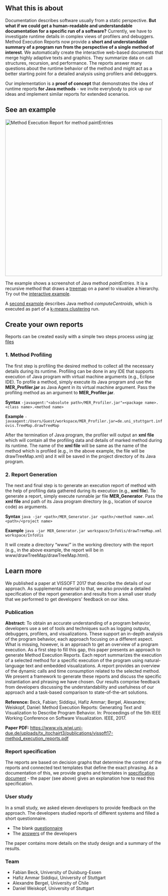## What this is about

Documentation describes software usually from a static perspective. **But what if we could get a human-readable and understandable documentation for a specific run of a software?** Currently, we have to investigate runtime details in complex views of profilers and debuggers. Method Execution Reports now provide a **short and understandable summary of a program run from the perspective of a single method of interest**. We automatically create the interactive web-based documents that merge highly adaptive texts and graphics. They summarize data on call structures, recursion, and performance. The reports answer many questions about the runtime behavior of the method and might act as a better starting point for a detailed analysis using profilers and debuggers.

Our implementation is a **proof of concept** that demonstrates the idea of runtime reports **for Java methods** - we invite everybody to pick up our ideas and implement similar reports for extended scenarios. 

## See an example

<img alt="Method Execution Report for method paintEntries" src="images/paintentries.png" width="500">

The example shows a screenshot of Java method *paintEntries*. It is a recursive method that draws a [treemap](https://en.wikipedia.org/wiki/Treemapping) on a panel to visualize a hierarchy. Try out the [interactive example](examples/paintEntries/paintEntries.html).

A [second example](examples/computeCentroids/computeCentroids.html) describes Java method *computeCentroids*, which is executed as part of a [k-means clustering](https://en.wikipedia.org/wiki/K-means_clustering) run.

## Create your own reports

Reports can be created easily with a simple two steps process using [jar files](https://github.com/fabian-beck/Method-Execution-Reports/tree/master/runnable%20jar%20files)

### 1. Method Profiling
The first step is profiling the desired method to collect all the necessary details during its runtime. Profiling can be done in any IDE that supports execution of Java program with virtual machine arguments (e.g., Eclipse IDE). To profile a method, simply execute its Java program and use the **MER_Profiler.jar** as Java Agent in its virtual machine argument. Pass the profiling method as an argument to **MER_Profiler.jar**.

**Syntax**
`-javaagent:"<absolute path>/MER_Profiler.jar"=<package name>.<class name>.<method name>`

**Example**
`-javaagent:/Users/Guest/workspace/MER_Profiler.jar=de.uni_stuttgart.infovis.TreeMap.drawTreeMap`

After the termination of Java program, the profiler will output an **xml file** which will contain all the profiling data and details of marked method during its runtime. The name of the **xml file** will be same as the name of the method which is profiled (e.g., in the above example, the file will be drawTreeMap.xml) and it will be saved in the project directory of its Java program.

### 2. Report Generation
The next and final step is to generate an execution report of method with the help of profiling data gathered during its execution (e.g., **xml file**). To generate a report, simply execute runnable jar file **MER_Generator**. Pass the **xml file** and path of its Java program directory (e.g., location of source code) as arguments.

**Syntax**
`java -jar <path>/MER_Generator.jar <path>/<method name>.xml <path>/<project name>`

**Example**
`java -jar MER_Generator.jar workspace/InfoVis/drawTreeMap.xml workspace/InfoVis`

It will create a directory “www/<method name>” in the working directory with the report (e.g., in the above example, the report will be in www/drawTreeMap/drawTreeMap.html).

## Learn more

We published a paper at VISSOFT 2017 that describe the details of our approach. As supplemental material to that, we also provide a detailed specification of the report generation and results from a small user study that we performed to get developers' feedback on our idea.

### Publication

**Abstract:** To obtain an accurate understanding of a program behavior, developers use a set of tools and techniques such as logging outputs, debuggers, profilers, and visualizations. These support an in-depth analysis of the program behavior, each approach focusing on a different aspect. What is missing, however, is an approach to get an overview of a program execution. As a first step to fill this gap, this paper presents an approach to generate Method Execution Reports. Each report summarizes the execution of a selected method for a specific execution of the program using natural-language text and embedded visualizations. A report provides an overview of the dynamic calls and time consumption related to the selected method. We present a framework to generate these reports and discuss the specific instantiation and phrasing we have chosen. Our results comprise feedback from developers discussing the understandability and usefulness of our approach and a task-based comparison to state-of-the-art solutions.

**Reference:** Beck, Fabian; Siddiqui, Hafiz Ammar; Bergel, Alexandre; Weiskopf, Daniel: Method Execution Reports: Generating Text and Visualization to Describe Program Behavior. In: Proceedings of the 5th IEEE Working Conference on Software Visualization. IEEE, 2017.

**Paper PDF:** https://www.vis.wiwi.uni-due.de/uploads/tx_itochairt3/publications/vissoft17-method_execution_reports.pdf

### Report specification

The reports are based on decision graphs that determine the content of the reports and connected text templates that define the exact phrasing. As a documentation of this, we provide graphs and templates in [specification document](docs/report_specification.pdf) - the paper (see above) gives an explanation how to read this specification.

### User study

In a small study, we asked eleven developers to provide feedback on the approach. The developers studied reports of different systems  and filled a short questionnaire.

* The blank [questionnaire](user_study/questionnaire.pdf)
* The [answers](user_study/answers.zip) of the developers

The paper contains more details on the study design and a summary of the results.

### Team

* Fabian Beck, University of Duisburg-Essen
* Hafiz Ammar Siddiqui, University of Stuttgart
* Alexandre Bergel, University of Chile
* Daniel Weiskopf, University of Stuttgart

